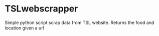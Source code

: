 # TSLwebscrapper
Simple python script scrap data from TSL website. Returns the food and location given a url
